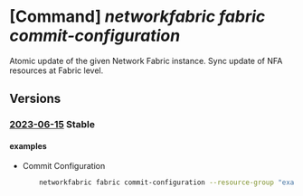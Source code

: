 # [Command] _networkfabric fabric commit-configuration_

Atomic update of the given Network Fabric instance. Sync update of NFA resources at Fabric level.

## Versions

### [2023-06-15](/Resources/mgmt-plane/L3N1YnNjcmlwdGlvbnMve30vcmVzb3VyY2Vncm91cHMve30vcHJvdmlkZXJzL21pY3Jvc29mdC5tYW5hZ2VkbmV0d29ya2ZhYnJpYy9uZXR3b3JrZmFicmljcy97fS9jb21taXRjb25maWd1cmF0aW9u/2023-06-15.xml) **Stable**

<!-- mgmt-plane /subscriptions/{}/resourcegroups/{}/providers/microsoft.managednetworkfabric/networkfabrics/{}/commitconfiguration 2023-06-15 -->

#### examples

- Commit Configuration
    ```bash
        networkfabric fabric commit-configuration --resource-group "example-rg" --resource-name "example-fabric"
    ```
